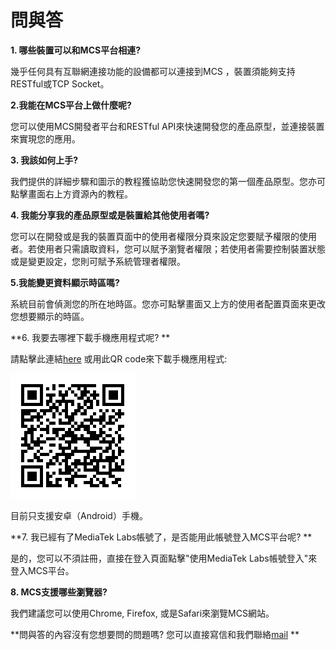 # 問與答

**1. 哪些裝置可以和MCS平台相連?**

幾乎任何具有互聯網連接功能的設備都可以連接到MCS ，裝置須能夠支持RESTful或TCP Socket。


**2.我能在MCS平台上做什麼呢?**

您可以使用MCS開發者平台和RESTful API來快速開發您的產品原型，並連接裝置來實現您的應用。

**3. 我該如何上手?**

我們提供的詳細步驟和圖示的教程獲協助您快速開發您的第一個產品原型。您亦可點擊畫面右上方資源內的教程。

**4. 我能分享我的產品原型或是裝置給其他使用者嗎?**

您可以在開發或是我的裝置頁面中的使用者權限分頁來設定您要賦予權限的使用者。若使用者只需讀取資料，您可以賦予瀏覽者權限；若使用者需要控制裝置狀態或是變更設定，您則可賦予系統管理者權限。


**5.我能變更資料顯示時區嗎?**

系統目前會偵測您的所在地時區。您亦可點擊畫面又上方的使用者配置頁面來更改您想要顯示的時區。

**6. 我要去哪裡下載手機應用程式呢? **

請點擊此連結[here](https://play.google.com/store/apps/details?id=com.mediatek.iotcloud) 或用此QR code來下載手機應用程式:

![](../images/mobileapp_android.png)

目前只支援安卓（Android）手機。

**7. 我已經有了MediaTek Labs帳號了，是否能用此帳號登入MCS平台呢? **

是的，您可以不須註冊，直接在登入頁面點擊"使用MediaTek Labs帳號登入"來登入MCS平台。


**8. MCS支援哪些瀏覽器?**

我們建議您可以使用Chrome, Firefox, 或是Safari來瀏覽MCS網站。


**問與答的內容沒有您想要問的問題嗎? 您可以直接寫信和我們聯絡[mail](mtkcloudsandbox@mediatek.com) **
